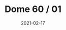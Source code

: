 ---
title: "Dome 60 / 01"
image_primary: "img/Dome-60-01-Suspension-Blanco-Mate-Ambiente-Restaurant_3x3.jpg"
description: "The%20integration%20of%20design%2C%20art%20and%20light%20in%20architecture%20dates%20back%20to%20a%20long%20time%20ago%2C%20and%20maybe%20this%20is%20the%20reason%20why%20lamps%20have%20gradually%20stopped%20being%20just%20an%20item%20emitting%20light%20to%20become%20a%20light%20sculpture%20which%20confers%20a%20special%20personality%20to%20the%20product%20and%20its%20environment.%20It%20is%20such%20the%20importance%20of%20light%20that%20any%20change%20on%20the%20item%20can%20alter%20the%20formal%20concept%20of%20the%20whole%20project.%20A%20sculpture%20may%20seem%20more%20or%20less%20static%2C%20depending%20on%20the%20light%20received.%20With%20DOME%20we%20decided%20to%20take%20the%20light%20out%20of%20the%20object%20so%20it%20becomes%20a%20light%20sculpture%20designed%20to%20receive%20and%20emit%20a%20delicate%20light%2C%20a%20play%20of%20shadows%20and%20nuances%20that%20enrich%20the%20space%20for%20which%20they%20were%20created.%20Developing%20this%20project%20with%20Benedetta%20has%20allowed%20us%20to%20reflect%20on%20the%20art%20of%20lighting%2C%20on%20how%20to%20reinterpret%20light%20and%20on%20the%20creation%20of%20products%20with%20a%20more%20artistic%20approach%20and%20a%20less%20industrial%20look.%20It%20has%20also%20allowed%20us%20to%20be%20swept%20away%20and%20do%20what%20we%20really%20like%20to%20do.%20These%20light%20sculptures%20are%20completely%20handmade%20and%20they%20are%20entirely%20produced%20in%20the%20Bover%20Barcelona%20HQ.%20More%20than%20170%20big%20and%20small%20wood%20fragments%20are%20wisely%20intertwined%20and%20sewed%20one%20by%20one%20to%20end%20up%20in%20such%20a%20jigsaw%20puzzle."
designer: "Benedetta Tagliabue"
tags: 
  - "Bover"
  - "Indoor"
  - "Pendant"
  - "New"
  - "Table"
  - "Indoor Lamps"
href: "https://www.bover.es/en/lamp/dome-60/"
category: "indoor-lamps"
subtitle: ""
manufacturer: "Bover"
slug: "/manufacturers/bover/indoor-lamps/benedetta-tagliabue-dome-60-01"
date: "2021-02-17"
---